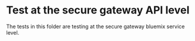 # Test at the secure gateway API level
The tests in this folder are testing at the secure gateway bluemix service level.
